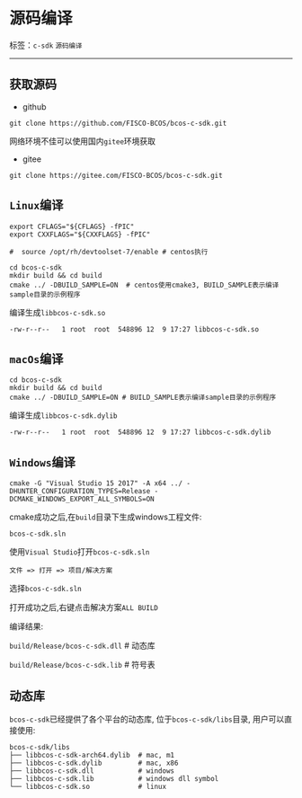# 源码编译

标签：``c-sdk`` ``源码编译``

----------

## 获取源码

- github

```shell
git clone https://github.com/FISCO-BCOS/bcos-c-sdk.git
```

网络环境不佳可以使用国内`gitee`环境获取

- gitee

```shell
git clone https://gitee.com/FISCO-BCOS/bcos-c-sdk.git
```

## `Linux`编译

```shell
export CFLAGS="${CFLAGS} -fPIC"
export CXXFLAGS="${CXXFLAGS} -fPIC"

#  source /opt/rh/devtoolset-7/enable # centos执行

cd bcos-c-sdk
mkdir build && cd build
cmake ../ -DBUILD_SAMPLE=ON  # centos使用cmake3, BUILD_SAMPLE表示编译sample目录的示例程序
```

编译生成`libbcos-c-sdk.so`

```shell
-rw-r--r--   1 root  root  548896 12  9 17:27 libbcos-c-sdk.so
```

## `macOs`编译

```shell
cd bcos-c-sdk
mkdir build && cd build
cmake ../ -DBUILD_SAMPLE=ON # BUILD_SAMPLE表示编译sample目录的示例程序
```

编译生成`libbcos-c-sdk.dylib`

```shell
-rw-r--r--   1 root  root  548896 12  9 17:27 libbcos-c-sdk.dylib
```

## `Windows`编译

```shell
cmake -G "Visual Studio 15 2017" -A x64 ../ -DHUNTER_CONFIGURATION_TYPES=Release -DCMAKE_WINDOWS_EXPORT_ALL_SYMBOLS=ON
```

cmake成功之后,在`build`目录下生成windows工程文件:

```shell
bcos-c-sdk.sln
```

使用`Visual Studio`打开`bcos-c-sdk.sln`

```shell
文件 => 打开 => 项目/解决方案
```

选择`bcos-c-sdk.sln`

打开成功之后,右键点击解决方案`ALL BUILD`

编译结果:

`build/Release/bcos-c-sdk.dll` # 动态库

`build/Release/bcos-c-sdk.lib` # 符号表

## 动态库

 `bcos-c-sdk`已经提供了各个平台的动态库, 位于`bcos-c-sdk/libs`目录, 用户可以直接使用:

 ```shell
 bcos-c-sdk/libs
├── libbcos-c-sdk-arch64.dylib  # mac, m1
├── libbcos-c-sdk.dylib         # mac, x86
├── libbcos-c-sdk.dll           # windows
├── libbcos-c-sdk.lib           # windows dll symbol
└── libbcos-c-sdk.so            # linux
 ```
